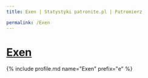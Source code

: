 ```yaml
---
title: Exen | Statystyki patronite.pl | Patromierz

permalink: /Exen
---
```


# [Exen](https://patronite.pl/Exen)

{% include profile.md name="Exen" prefix="e" %}
